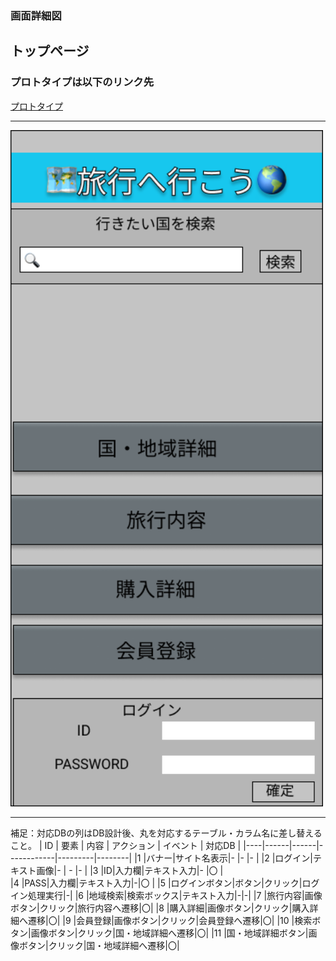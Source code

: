 ### 画面詳細図
## トップページ
### プロトタイプは以下のリンク先
[プロトタイプ](https://www.figma.com/file/YG5ey5pOtI5ZYlaZHWfvS7/Untitled?node-id=2%3A2)
*****
<img src="../img/top_page2.png" width="500">

*****
補足：対応DBの列はDB設計後、丸を対応するテーブル・カラム名に差し替えること。
| ID | 要素 | 内容 | アクション | イベント | 対応DB |
|----|------|------|------------|---------|--------|
|1   |バナー|サイト名表示|-      |-        |-       |
|2   |ログイン|テキスト画像|-    | -        |-      |
|3   |ID|入力欄|テキスト入力|-   |〇        |        
|4   |PASS|入力欄|テキスト入力|-|〇                  |
|5   |ログインボタン|ボタン|クリック|ログイン処理実行|-|
|6   |地域検索|検索ボックス|テキスト入力|-|-|
|7   |旅行内容|画像ボタン|クリック|旅行内容へ遷移|〇|
|8   |購入詳細|画像ボタン|クリック|購入詳細へ遷移|〇|
|9  |会員登録|画像ボタン|クリック|会員登録へ遷移|〇|
|10 |検索ボタン|画像ボタン|クリック|国・地域詳細へ遷移|〇|
|11 |国・地域詳細ボタン|画像ボタン|クリック|国・地域詳細へ遷移|〇|
